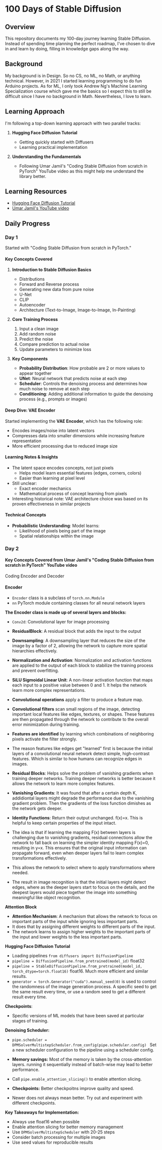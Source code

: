 # 100 Days of Stable Diffusion

## Overview
This repository documents my 100-day journey learning Stable Diffusion. Instead of spending time planning the perfect roadmap, I've chosen to dive in and learn by doing, filling in knowledge gaps along the way.

## Background
My background is in Design. So no CS, no ML, no Math, or anything technical. However, in 2021 I started learning programming to do fun Arduino projects. As for ML, I only took Andrew Ng's Machine Learning Specialization course which gave me the basics so I expect this to still be difficult since I have no background in Math. Nevertheless, I love to learn.

## Learning Approach
I'm following a top-down learning approach with two parallel tracks:

1. **Hugging Face Diffusion Tutorial**
   - Getting quickly started with Diffusers
   - Learning practical implementation

2. **Understanding the Fundamentals**
   - Following Umar Jamil's "Coding Stable Diffusion from scratch in PyTorch" YouTube video as this might help me understand the library better.

## Learning Resources
- [Hugging Face Diffusion Tutorial](https://huggingface.co/docs/diffusers/stable_diffusion)
- [Umar Jamil's YouTube video](https://youtu.be/ZBKpAp_6TGI)

## Daily Progress

### Day 1
Started with "Coding Stable Diffusion from scratch in PyTorch."

#### Key Concepts Covered
1. **Introduction to Stable Diffusion Basics**
   - Distributions
   - Forward and Reverse process
   - Generating new data from pure noise
   - U-Net
   - CLIP
   - Autoencoder
   - Architecture (Text-to-Image, Image-to-Image, In-Painting)

2. **Core Training Process**
   1. Input a clean image
   2. Add random noise
   3. Predict the noise
   4. Compare prediction to actual noise
   5. Update parameters to minimize loss

3. **Key Components**
   - **Probability Distribution**: How probable are 2 or more values to appear together
   - **UNet**: Neural network that predicts noise at each step
   - **Scheduler**: Controls the denoising process and determines how much noise to remove at each step
   - **Conditioning**: Adding additional information to guide the denoising process (e.g., prompts or images)

#### Deep Dive: VAE Encoder
Started implementing the **VAE Encoder**, which has the following role:
- Encodes images/noise into latent vectors
- Compresses data into smaller dimensions while increasing feature representation
- More efficient processing due to reduced image size

#### Learning Notes & Insights
- The latent space encodes concepts, not just pixels
  - Helps model learn essential features (edges, corners, colors)
  - Easier than learning at pixel level
- Still unclear:
  - Exact encoder mechanics
  - Mathematical process of concept learning from pixels
- Interesting historical note: VAE architecture choice was based on its proven effectiveness in similar projects

#### Technical Concepts
- **Probabilistic Understanding**: Model learns:
  - Likelihood of pixels being part of the image
  - Spatial relationships within the image

### Day 2

#### Key Concepts Covered from Umar Jamil's "Coding Stable Diffusion from scratch in PyTorch" YouTube video
Coding Encoder and Decoder

#### Encoder
- `Encoder` class is a subclass of `torch.nn.Module`
- `nn` PyTorch module containing classes for all neural network layers

**The Encoder class is made up of several layers and blocks:**

- `Conv2d`: Convolutional layer for image processing
- **ResidualBlock**: A residual block that adds the input to the output
- **Downsampling**: A downsampling layer that reduces the size of the image by a factor of 2, allowing the network to capture more spatial hierarchies effectively.
- **Normalization and Activation**: Normalization and activation functions are applied to the output of each block to stabilize the training process and prevent overfitting.
- **SiLU Sigmoidal Linear Unit**: A non-linear activation function that maps each input to a positive value between 0 and 1. It helps the network learn more complex representations.

- **Convolutional operations** apply a filter to produce a feature map.
- **Convolutional filters** scan small regions of the image, detecting important local features like edges, textures, or shapes. These features are then propagated through the network to contribute to the overall error minimization during training.
- **Features are identified** by learning which combinations of neighboring pixels activate the filter strongly.
- The reason features like edges get "learned" first is because the initial layers of a convolutional neural network detect simple, high-contrast features. Which is similar to how humans can recognize edges in images.

- **Residual Blocks**: Helps solve the problem of vanishing gradients when training deeper networks. Training deeper networks is better because it allows the network to learn more complex features.
- **Vanishing Gradients**: It was found that after a certain depth K, addidiontal layers might degrade the performance due to the vanishing gradient problem. Then the gradients of the loss function dimishes as the network gets deeper.
- **Identity Functions**: Return their output unchanged. f(x)=x. This is helpful to keep certain properties of the input intact.
- The idea is that if learning the mapping F(x) between layers is challenging due to vanishing gradients, residual connections allow the network to fall back on learning the simpler identity mapping F(x)=0, resulting in y=x. This ensures that the original input information can propagate forward, even when deeper layers fail to learn complex transformations effectively.
- This allows the network to select where to apply transformations where needed.
- The result in image recognition is that the initial layers might detect edges, where as the deeper layers start to focus on the details, and the deepest layers would piece together the image into something meaningful like object recognition.

**Attention Block**
- **Attention Mechanism**: A mechanism that allows the network to focus on important parts of the input while ignoring less important parts.
- It does that by assigning different weights to different parts of the input.
- The network learns to assign higher weights to the important parts of the input and lower weights to the less important parts.

**Hugging Face Diffusion Tutorial**

- Loading pipelines `from diffusers import DiffusionPipeline`
- `pipeline = DiffusionPipeline.from_pretrained(model_id)` float32
- `pipeline = StableDiffusionPipeline.from_pretrained(model_id, torch_dtype=torch.float16)` float16. Much more efficient and similar results.
- `generator = torch.Generator("cuda").manual_seed(0)` is used to control the randomness of the image generation process. A specific seed to get the same result every time, or use a random seed to get a different result every time.

**Checkpoints**:
- Specific versions of ML models that have been saved at particular stages of training.

**Denoising Scheduler:**
- `pipe.scheduler = DPMSolverMultistepScheduler.from_config(pipe.scheduler.config) ` Set a new scheduler configuration to the pipeline using a scheduler config.

- **Memory savings:** Most of the memory is taken by the cross-attention layers. running it sequentially instead of batch-wise may lead to better performance. 
- Call `pipe.enable_attention_slicing()` to enable attention slicing.

- **Checkpoints:** Better checkpoitns improve quality and speed.
- Newer does not always mean better. Try out and experiment with different checkpoints.

**Key Takeaways for Implementation:**
- Always use float16 when possible
- Enable attention slicing for better memory management
- Use `DPMSolverMultistepScheduler` with 20-25 steps
- Consider batch processing for multiple images
- Use seed values for reproducible results